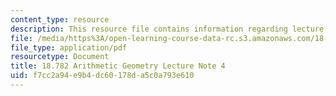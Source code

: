 ```yaml
---
content_type: resource
description: This resource file contains information regarding lecture note 4.
file: /media/https%3A/open-learning-course-data-rc.s3.amazonaws.com/18-782-introduction-to-arithmetic-geometry-fall-2013/f7cc2a94e9b4dc60178da5c0a793e610_MIT18_782F13_lec4.pdf
file_type: application/pdf
resourcetype: Document
title: 18.782 Arithmetic Geometry Lecture Note 4
uid: f7cc2a94-e9b4-dc60-178d-a5c0a793e610
---
```

